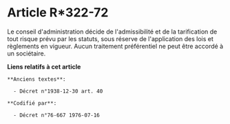 # Article R*322-72

Le conseil d'administration décide de l'admissibilité et de la tarification de tout risque prévu par les statuts, sous
réserve de l'application des lois et règlements en vigueur. Aucun traitement préférentiel ne peut être accordé à un
sociétaire.

**Liens relatifs à cet article**

	**Anciens textes**:

	  - Décret n°1938-12-30 art. 40

	**Codifié par**:

	  - Décret n°76-667 1976-07-16
